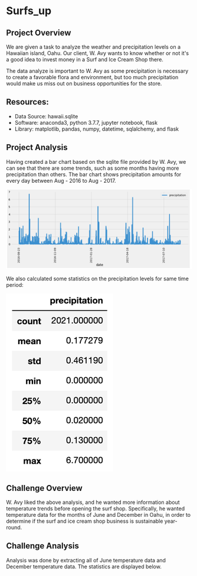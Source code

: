 # Surfs_up

## Project Overview

We are given a task to analyze the weather and precipitation levels on a Hawaiian island, Oahu. Our client, W. Avy wants to know whether or not it's a good idea to invest money in a Surf and Ice Cream Shop there.

The data analyze is important to W. Avy as some precipitation is necessary to create a favorable flora and environment, but too much precipitation would make us miss out on business opportunities for the store.

## Resources:

- Data Source: hawaii.sqlite
- Software: anaconda3, python 3.7.7, jupyter notebook, flask
- Library: matplotlib, pandas, numpy, datetime, sqlalchemy, and flask

## Project Analysis

Having created a bar chart based on the sqlite file provided by W. Avy, we can see that there are some trends, such as some months having more precipitation than others.
The bar chart shows precipitation amounts for every day between Aug - 2016 to Aug - 2017.


![](Images/precipitation.png)

We also calculated some statistics on the precipitation levels for same time period:

![](Images/precipitation_stat.png)

## Challenge Overview

W. Avy liked the above analysis, and he wanted more information about temperature trends before opening the surf shop. Specifically, he wanted temperature data for the months of June and December in Oahu, in order to determine if the surf and ice cream shop business is sustainable year-round.

## Challenge Analysis

Analysis was done by extracting all of June temperature data and December temperature data. The statistics are displayed below.

